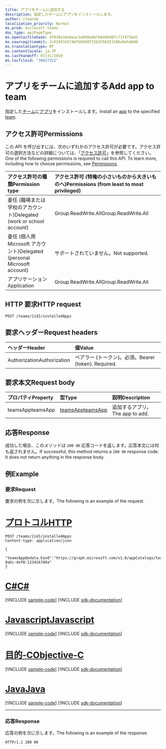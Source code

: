 ```yaml
---
title: アプリをチームに追加する
description: 指定したチームにアプリをインストールします。
author: clearab
localization_priority: Normal
ms.prod: microsoft-teams
doc_type: apiPageType
ms.openlocfilehash: df830e1be8eac1e098e687b640b987c71f473ed1
ms.sourcegitcommit: 2c62457e57467b8d50f21b255b553106a9a5d8d6
ms.translationtype: MT
ms.contentlocale: ja-JP
ms.lasthandoff: 07/31/2019
ms.locfileid: "36027322"
---
```

# <a name="add-app-to-team"></a><span data-ttu-id="711f7-103">アプリをチームに追加する</span><span class="sxs-lookup"><span data-stu-id="711f7-103">Add app to team</span></span>

<span data-ttu-id="711f7-104">指定した[チーム](../resources/team.md)に[アプリ](../resources/teamsapp.md)をインストールします。</span><span class="sxs-lookup"><span data-stu-id="711f7-104">Install an [app](../resources/teamsapp.md) to the specified [team](../resources/team.md).</span></span>

## <a name="permissions"></a><span data-ttu-id="711f7-105">アクセス許可</span><span class="sxs-lookup"><span data-stu-id="711f7-105">Permissions</span></span>

<span data-ttu-id="711f7-p101">この API を呼び出すには、次のいずれかのアクセス許可が必要です。アクセス許可の選択方法などの詳細については、「[アクセス許可](/graph/permissions-reference)」を参照してください。</span><span class="sxs-lookup"><span data-stu-id="711f7-p101">One of the following permissions is required to call this API. To learn more, including how to choose permissions, see [Permissions](/graph/permissions-reference).</span></span>

|<span data-ttu-id="711f7-108">アクセス許可の種類</span><span class="sxs-lookup"><span data-stu-id="711f7-108">Permission type</span></span>      | <span data-ttu-id="711f7-109">アクセス許可 (特権の小さいものから大きいものへ)</span><span class="sxs-lookup"><span data-stu-id="711f7-109">Permissions (from least to most privileged)</span></span>              |
|:--------------------|:---------------------------------------------------------|
|<span data-ttu-id="711f7-110">委任 (職場または学校のアカウント)</span><span class="sxs-lookup"><span data-stu-id="711f7-110">Delegated (work or school account)</span></span> | <span data-ttu-id="711f7-111">Group.ReadWrite.All</span><span class="sxs-lookup"><span data-stu-id="711f7-111">Group.ReadWrite.All</span></span>    |
|<span data-ttu-id="711f7-112">委任 (個人用 Microsoft アカウント)</span><span class="sxs-lookup"><span data-stu-id="711f7-112">Delegated (personal Microsoft account)</span></span> | <span data-ttu-id="711f7-113">サポートされていません。</span><span class="sxs-lookup"><span data-stu-id="711f7-113">Not supported.</span></span>    |
|<span data-ttu-id="711f7-114">アプリケーション</span><span class="sxs-lookup"><span data-stu-id="711f7-114">Application</span></span> | <span data-ttu-id="711f7-115">Group.ReadWrite.All</span><span class="sxs-lookup"><span data-stu-id="711f7-115">Group.ReadWrite.All</span></span> |

## <a name="http-request"></a><span data-ttu-id="711f7-116">HTTP 要求</span><span class="sxs-lookup"><span data-stu-id="711f7-116">HTTP request</span></span>
<!-- { "blockType": "ignored" } -->
```http
POST /teams/{id}/installedApps
```

## <a name="request-headers"></a><span data-ttu-id="711f7-117">要求ヘッダー</span><span class="sxs-lookup"><span data-stu-id="711f7-117">Request headers</span></span>

| <span data-ttu-id="711f7-118">ヘッダー</span><span class="sxs-lookup"><span data-stu-id="711f7-118">Header</span></span>       | <span data-ttu-id="711f7-119">値</span><span class="sxs-lookup"><span data-stu-id="711f7-119">Value</span></span> |
|:---------------|:--------|
| <span data-ttu-id="711f7-120">Authorization</span><span class="sxs-lookup"><span data-stu-id="711f7-120">Authorization</span></span>  | <span data-ttu-id="711f7-p102">ベアラー {トークン}。必須。</span><span class="sxs-lookup"><span data-stu-id="711f7-p102">Bearer {token}. Required.</span></span>  |

## <a name="request-body"></a><span data-ttu-id="711f7-123">要求本文</span><span class="sxs-lookup"><span data-stu-id="711f7-123">Request body</span></span>

| <span data-ttu-id="711f7-124">プロパティ</span><span class="sxs-lookup"><span data-stu-id="711f7-124">Property</span></span>   | <span data-ttu-id="711f7-125">型</span><span class="sxs-lookup"><span data-stu-id="711f7-125">Type</span></span> |<span data-ttu-id="711f7-126">説明</span><span class="sxs-lookup"><span data-stu-id="711f7-126">Description</span></span>|
|:---------------|:--------|:----------|
|<span data-ttu-id="711f7-127">teamsApp</span><span class="sxs-lookup"><span data-stu-id="711f7-127">teamsApp</span></span>| [<span data-ttu-id="711f7-128">teamsApp</span><span class="sxs-lookup"><span data-stu-id="711f7-128">teamsApp</span></span>](../resources/teamsapp.md) |<span data-ttu-id="711f7-129">追加するアプリ。</span><span class="sxs-lookup"><span data-stu-id="711f7-129">The app to add.</span></span>|

## <a name="response"></a><span data-ttu-id="711f7-130">応答</span><span class="sxs-lookup"><span data-stu-id="711f7-130">Response</span></span>

<span data-ttu-id="711f7-p103">成功した場合、このメソッドは `200 OK` 応答コードを返します。応答本文には何も返されません。</span><span class="sxs-lookup"><span data-stu-id="711f7-p103">If successful, this method returns a `200 OK` response code. It does not return anything in the response body.</span></span>

## <a name="example"></a><span data-ttu-id="711f7-133">例</span><span class="sxs-lookup"><span data-stu-id="711f7-133">Example</span></span>

### <a name="request"></a><span data-ttu-id="711f7-134">要求</span><span class="sxs-lookup"><span data-stu-id="711f7-134">Request</span></span>

<span data-ttu-id="711f7-135">要求の例を次に示します。</span><span class="sxs-lookup"><span data-stu-id="711f7-135">The following is an example of the request.</span></span>


# <a name="httptabhttp"></a>[<span data-ttu-id="711f7-136">プロトコル</span><span class="sxs-lookup"><span data-stu-id="711f7-136">HTTP</span></span>](#tab/http)
<!-- {
  "blockType": "request",
  "name": "get_team"
}-->

```http
POST /teams/{id}/installedApps
Content-type: application/json

{
   "teamsApp@odata.bind":"https://graph.microsoft.com/v1.0/appCatalogs/teamsApps/12345678-9abc-def0-123456789a"
}
```
# <a name="ctabcsharp"></a>[<span data-ttu-id="711f7-137">C#</span><span class="sxs-lookup"><span data-stu-id="711f7-137">C#</span></span>](#tab/csharp)
[!INCLUDE [sample-code](../includes/snippets/csharp/get-team-csharp-snippets.md)]
[!INCLUDE [sdk-documentation](../includes/snippets/snippets-sdk-documentation-link.md)]

# <a name="javascripttabjavascript"></a>[<span data-ttu-id="711f7-138">Javascript</span><span class="sxs-lookup"><span data-stu-id="711f7-138">Javascript</span></span>](#tab/javascript)
[!INCLUDE [sample-code](../includes/snippets/javascript/get-team-javascript-snippets.md)]
[!INCLUDE [sdk-documentation](../includes/snippets/snippets-sdk-documentation-link.md)]

# <a name="objective-ctabobjc"></a>[<span data-ttu-id="711f7-139">目的-C</span><span class="sxs-lookup"><span data-stu-id="711f7-139">Objective-C</span></span>](#tab/objc)
[!INCLUDE [sample-code](../includes/snippets/objc/get-team-objc-snippets.md)]
[!INCLUDE [sdk-documentation](../includes/snippets/snippets-sdk-documentation-link.md)]

# <a name="javatabjava"></a>[<span data-ttu-id="711f7-140">Java</span><span class="sxs-lookup"><span data-stu-id="711f7-140">Java</span></span>](#tab/java)
[!INCLUDE [sample-code](../includes/snippets/java/get-team-java-snippets.md)]
[!INCLUDE [sdk-documentation](../includes/snippets/snippets-sdk-documentation-link.md)]

---


### <a name="response"></a><span data-ttu-id="711f7-141">応答</span><span class="sxs-lookup"><span data-stu-id="711f7-141">Response</span></span>

<span data-ttu-id="711f7-142">応答の例を次に示します。</span><span class="sxs-lookup"><span data-stu-id="711f7-142">The following is an example of the response.</span></span>

<!-- {
  "blockType": "response",
  "truncated": true
} -->
```http
HTTP/1.1 200 OK
```

<!-- uuid: 8fcb5dbc-d5aa-4681-8e31-b001d5168d79
2015-10-25 14:57:30 UTC -->
<!-- {
  "type": "#page.annotation",
  "description": "Get team",
  "keywords": "",
  "section": "documentation",
  "tocPath": ""
}-->
